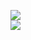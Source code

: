 [![](https://img.shields.io/badge/Made%20With-Github%20Spray-lightgrey.svg?style=for-the-badge&logo=github)](https://github.com/Annihil/github-spray#8803)  
[![](https://i.imgur.com/2DrTn0Z.gif)](https://github.com/Annihil/github-spray)